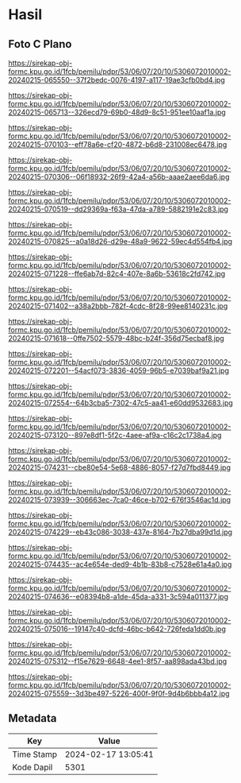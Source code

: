 # Hasil

## Foto C Plano

https://sirekap-obj-formc.kpu.go.id/1fcb/pemilu/pdpr/53/06/07/20/10/5306072010002-20240215-065550--37f2bedc-0076-4197-a117-19ae3cfb0bd4.jpg

https://sirekap-obj-formc.kpu.go.id/1fcb/pemilu/pdpr/53/06/07/20/10/5306072010002-20240215-065713--326ecd79-69b0-48d9-8c51-951ee10aaf1a.jpg

https://sirekap-obj-formc.kpu.go.id/1fcb/pemilu/pdpr/53/06/07/20/10/5306072010002-20240215-070103--eff78a6e-cf20-4872-b6d8-231008ec6478.jpg

https://sirekap-obj-formc.kpu.go.id/1fcb/pemilu/pdpr/53/06/07/20/10/5306072010002-20240215-070306--06f18932-26f9-42a4-a56b-aaae2aee6da6.jpg

https://sirekap-obj-formc.kpu.go.id/1fcb/pemilu/pdpr/53/06/07/20/10/5306072010002-20240215-070519--dd29369a-f63a-47da-a789-5882191e2c83.jpg

https://sirekap-obj-formc.kpu.go.id/1fcb/pemilu/pdpr/53/06/07/20/10/5306072010002-20240215-070825--a0a18d26-d29e-48a9-9622-59ec4d554fb4.jpg

https://sirekap-obj-formc.kpu.go.id/1fcb/pemilu/pdpr/53/06/07/20/10/5306072010002-20240215-071228--ffe6ab7d-82c4-407e-8a6b-53618c2fd742.jpg

https://sirekap-obj-formc.kpu.go.id/1fcb/pemilu/pdpr/53/06/07/20/10/5306072010002-20240215-071402--a38a2bbb-782f-4cdc-8f28-99ee8140231c.jpg

https://sirekap-obj-formc.kpu.go.id/1fcb/pemilu/pdpr/53/06/07/20/10/5306072010002-20240215-071618--0ffe7502-5579-48bc-b24f-356d75ecbaf8.jpg

https://sirekap-obj-formc.kpu.go.id/1fcb/pemilu/pdpr/53/06/07/20/10/5306072010002-20240215-072201--54acf073-3836-4059-96b5-e7039baf9a21.jpg

https://sirekap-obj-formc.kpu.go.id/1fcb/pemilu/pdpr/53/06/07/20/10/5306072010002-20240215-072554--64b3cba5-7302-47c5-aa41-e60dd9532683.jpg

https://sirekap-obj-formc.kpu.go.id/1fcb/pemilu/pdpr/53/06/07/20/10/5306072010002-20240215-073120--897e8df1-5f2c-4aee-af9a-c16c2c1738a4.jpg

https://sirekap-obj-formc.kpu.go.id/1fcb/pemilu/pdpr/53/06/07/20/10/5306072010002-20240215-074231--cbe80e54-5e68-4886-8057-f27d7fbd8449.jpg

https://sirekap-obj-formc.kpu.go.id/1fcb/pemilu/pdpr/53/06/07/20/10/5306072010002-20240215-073939--306663ec-7ca0-46ce-b702-676f3546ac1d.jpg

https://sirekap-obj-formc.kpu.go.id/1fcb/pemilu/pdpr/53/06/07/20/10/5306072010002-20240215-074229--eb43c086-3038-437e-8164-7b27dba99d1d.jpg

https://sirekap-obj-formc.kpu.go.id/1fcb/pemilu/pdpr/53/06/07/20/10/5306072010002-20240215-074435--ac4e654e-ded9-4b1b-83b8-c7528e61a4a0.jpg

https://sirekap-obj-formc.kpu.go.id/1fcb/pemilu/pdpr/53/06/07/20/10/5306072010002-20240215-074636--e08394b8-a1de-45da-a331-3c594a011377.jpg

https://sirekap-obj-formc.kpu.go.id/1fcb/pemilu/pdpr/53/06/07/20/10/5306072010002-20240215-075016--19147c40-dcfd-46bc-b642-726feda1dd0b.jpg

https://sirekap-obj-formc.kpu.go.id/1fcb/pemilu/pdpr/53/06/07/20/10/5306072010002-20240215-075312--f15e7629-6648-4ee1-8f57-aa898ada43bd.jpg

https://sirekap-obj-formc.kpu.go.id/1fcb/pemilu/pdpr/53/06/07/20/10/5306072010002-20240215-075559--3d3be497-5226-400f-9f0f-9d4b6bbb4a12.jpg


## Metadata

| Key        | Value               |
| ---------- | ------------------- |
| Time Stamp | 2024-02-17 13:05:41 |
| Kode Dapil | 5301                |




